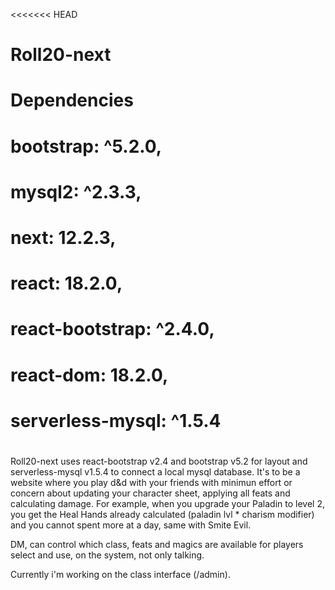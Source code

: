 <<<<<<< HEAD
# Roll20-next
# Dependencies
  # bootstrap: ^5.2.0,
  # mysql2: ^2.3.3,
  # next: 12.2.3,
  # react: 18.2.0,
  # react-bootstrap: ^2.4.0,
  # react-dom: 18.2.0,
  # serverless-mysql: ^1.5.4
 #
Roll20-next uses react-bootstrap v2.4 and bootstrap v5.2 for layout and serverless-mysql v1.5.4 to connect a local mysql database. 
It's to be a website where you play d&d with your friends with minimun effort or concern about updating your character sheet, applying all feats and calculating damage.
For example, when you upgrade your Paladin to level 2, you get the Heal Hands already calculated (paladin lvl * charism modifier) and you cannot spent more at a day, same with Smite Evil.

DM, can control which class, feats and magics are available for players select and use, on the system, not only talking.

Currently i'm working on the class interface (/admin).
